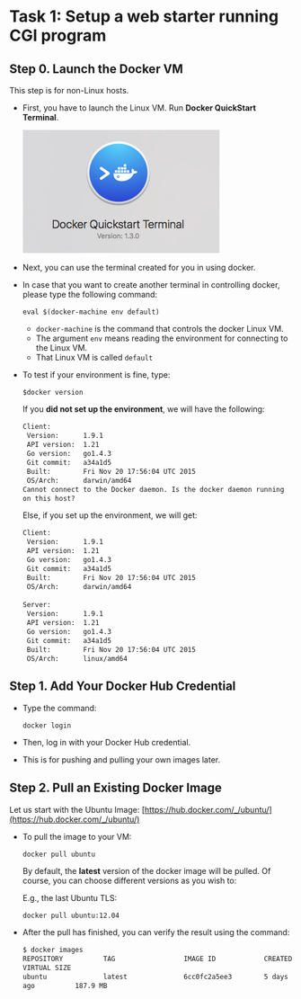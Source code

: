 # Task 1: Setup a web starter running CGI program

## Step 0. Launch the Docker VM

This step is for non-Linux hosts.

- First, you have to launch the Linux VM. Run **Docker QuickStart Terminal**.

  ![Docker Launch](images/docker-launch.png)

- Next, you can use the terminal created for you in using docker.

- In case that you want to create another terminal in controlling docker, please type the following command:

  ```
  eval $(docker-machine env default)
  ```

  - `docker-machine` is the command that controls the docker Linux VM.
  - The argument `env` means reading the environment for connecting to the Linux VM.
  - That Linux VM is called `default`

- To test if your environment is fine, type:

  ```
  $docker version
  ```

  If you **did not set up the environment**, we will have the following:
  ```
  Client:
   Version:      1.9.1
   API version:  1.21
   Go version:   go1.4.3
   Git commit:   a34a1d5
   Built:        Fri Nov 20 17:56:04 UTC 2015
   OS/Arch:      darwin/amd64
  Cannot connect to the Docker daemon. Is the docker daemon running on this host?    
  ```

  Else, if you set up the environment, we will get:
  ```
  Client:
   Version:      1.9.1
   API version:  1.21
   Go version:   go1.4.3
   Git commit:   a34a1d5
   Built:        Fri Nov 20 17:56:04 UTC 2015
   OS/Arch:      darwin/amd64

  Server:
   Version:      1.9.1
   API version:  1.21
   Go version:   go1.4.3
   Git commit:   a34a1d5
   Built:        Fri Nov 20 17:56:04 UTC 2015
   OS/Arch:      linux/amd64
  ```

## Step 1. Add Your Docker Hub Credential

- Type the command:
  ```
  docker login
  ```
- Then, log in with your Docker Hub credential.

- This is for pushing and pulling your own images later.


## Step 2. Pull an Existing Docker Image

Let us start with the Ubuntu Image: [https://hub.docker.com/_/ubuntu/](https://hub.docker.com/_/ubuntu/)

- To pull the image to your VM:
  ```
  docker pull ubuntu
  ```
  By default, the **latest** version of the docker image will be pulled. Of course, you can choose different versions as you wish to:

  E.g., the last Ubuntu TLS:
  ```
  docker pull ubuntu:12.04
  ```

- After the pull has finished, you can verify the result using the command:
  ```
  $ docker images
  REPOSITORY          TAG                 IMAGE ID            CREATED             VIRTUAL SIZE
  ubuntu              latest              6cc0fc2a5ee3        5 days ago          187.9 MB
  ```
